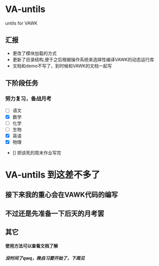 # VA-untils
untils for VAWK

## 汇报
- 更改了模块加载的方式
- 更新了目录结构,便于之后根据操作系统来选择性编译VAWK的动态运行库
- 文档和demo不写了，到时候和VAWK的文档一起写

## 下阶段任务
### 努力复习，备战月考
- [ ] 语文
- [x] 数学
- [ ] 化学
- [ ] 生物
- [x] 英语
- [x] 物理
- [] 把该死的周末作业写完

# VA-untils 到这差不多了
## 接下来我的重心会在VAWK代码的编写
## 不过还是先准备一下后天的月考罢

## 其它
#### 使用方法可以查看文档了解
##### 没时间了qwq，晚自习要开始了，下周见
